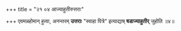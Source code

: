 +++
title = "२१ ०४ आज्याहुतीरुत्तराः"

+++
एवमन्नहोमान् हुत्वा, अनन्तरम् **उत्तराः** "स्वाहा पित्रे" इत्याद्याष् **षडाज्याहुतीर्** जुहोति ॥४॥